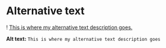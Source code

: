 # Alternative text

! [This is where my alternative text description goes.]()

**Alt text:** `This is where my alternative text description goes`

